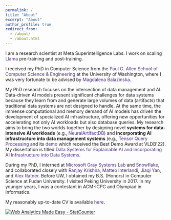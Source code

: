 ```yaml
---
permalink: /
title: "About"
excerpt: "About"
author_profile: true
redirect_from: 
  - /about/
  - /about.html
---
```


I am a research scientist at Meta Superintelligence Labs. I work on scaling <a href="https://www.llama.com/" style="color: #4B2E83; text-decoration: none;">Llama</a> pre-training and post-training. 

I received my PhD in Computer Science from the <a href="https://www.cs.washington.edu/" style="color: #4B2E83; text-decoration: none;">Paul G. Allen School of Computer Science & Engineering</a> at the University of Washington, where I was very fortunate to be advised by <a href="https://www.cs.washington.edu/people/faculty/magda" style="color: #4B2E83; text-decoration: none;">Magdalena Balazinska</a>. 

My PhD research focuses on the intersection of data management and AI. Data-driven AI models present significant challenges for data systems because they learn from and generate large volumes of data (artifacts) that traditional data systems are not designed to handle. At the same time, the immense computational and memory demand of AI models has driven the development of specialized AI infrastructure, offering new opportunities for accelerating not only AI workloads but also database queries. My research aims to bring the two worlds together by designing novel **systems for data-intensive AI workloads** (e.g., <a href="https://db.cs.washington.edu/projects/neuralartifactdb/" style="color: #4B2E83; text-decoration: none;">NeuralArtifactDB</a>) and **incorporating AI infrastructure into data management systems** (e.g., <a href="https://www.vldb.org/pvldb/vol15/p2811-he.pdf" style="color: #4B2E83; text-decoration: none;">Tensor Query Processing</a> and its <a href="https://www.vldb.org/pvldb/vol15/p3598-interlandi.pdf" style="color: #4B2E83; text-decoration: none;">demo</a> which received the Best Demo Award at VLDB'22). My dissertation is titled <a href="https://dongheuw.github.io/files/dong-dissertation.pdf" style="color: #4B2E83; text-decoration: none;">Data Systems for Explainable AI and Incorporating AI Infrastructure into Data Systems</a>.

During my PhD, I interned at <a href="https://www.microsoft.com/en-us/research/group/gray-systems-lab/" style="color: #4B2E83; text-decoration: none;">Microsoft Gray Systems Lab</a> and <a href="https://www.snowflake.com/en/" style="color: #4B2E83; text-decoration: none;">Snowflake</a>, and collaborated closely with <a href="https://www.ranjaykrishna.com/" style="color: #4B2E83; text-decoration: none;">Ranjay Krishna</a>, <a href="https://interesaaat.github.io/" style="color: #4B2E83; text-decoration: none;">Matteo Interlandi</a>, <a href="https://www.linkedin.com/in/jiaqiy/" style="color: #4B2E83; text-decoration: none;">Jiaqi Yan</a>, and <a href="https://www.linkedin.com/in/alexander-ratner-038ba239/" style="color: #4B2E83; text-decoration: none;">Alex Ratner</a>. Before UW, I obtained my B.S. (Honors) in Computer Science at Fudan University. I visited Peking University in 2017. In my younger years, I was a contestant in ACM-ICPC and Olympiad in Informatics.

My reasonably up-to-date CV is available <a href="https://dongheuw.github.io/files/DONGHE_CV.pdf" style="color: #4B2E83; text-decoration: none;">here</a>.


<!-- Default Statcounter code for My homepage
https://dongheuw.github.io/ -->
<script type="text/javascript">
var sc_project=12398966; 
var sc_invisible=1; 
var sc_security="9f96a5a0"; 
</script>
<script type="text/javascript"
src="https://www.statcounter.com/counter/counter.js"
async></script>
<noscript><div class="statcounter"><a title="Web Analytics
Made Easy - StatCounter" href="https://statcounter.com/"
target="_blank"><img class="statcounter"
src="https://c.statcounter.com/12398966/0/9f96a5a0/1/"
alt="Web Analytics Made Easy -
StatCounter"></a></div></noscript>
<!-- End of Statcounter Code -->
